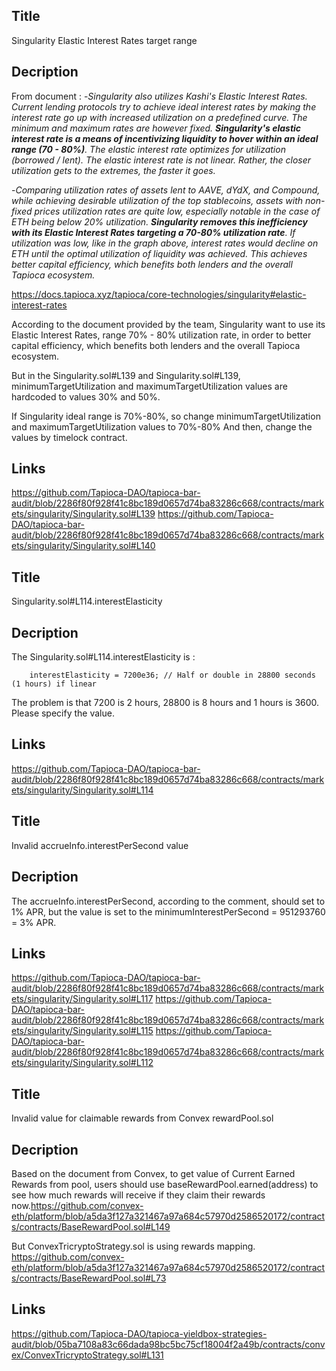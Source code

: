 ## Title
Singularity Elastic Interest Rates target range

## Decription
From document :
-*Singularity also utilizes Kashi's Elastic Interest Rates. Current lending protocols try to achieve ideal interest rates by making the interest rate go up with increased utilization on a predefined curve. The minimum and maximum rates are however fixed. ***Singularity's elastic interest rate is a means of incentivizing liquidity to hover within an ideal range (70 - 80%)***. The elastic interest rate optimizes for utilization (borrowed / lent). The elastic interest rate is not linear. Rather, the closer utilization gets to the extremes, the faster it goes.*

-*Comparing utilization rates of assets lent to AAVE, dYdX, and Compound, while achieving desirable utilization of the top stablecoins, assets with non-fixed prices utilization rates are quite low, especially notable in the case of ETH being below 20% utilization. ***Singularity removes this inefficiency with its Elastic Interest Rates targeting a 70-80% utilization rate***. If utilization was low, like in the graph above, interest rates would decline on ETH until the optimal utilization of liquidity was achieved. This achieves better capital efficiency, which benefits both lenders and the overall Tapioca ecosystem.*

https://docs.tapioca.xyz/tapioca/core-technologies/singularity#elastic-interest-rates

According to the document provided by the team, Singularity want to use its Elastic Interest Rates, range 70% - 80% utilization rate, in order to better capital efficiency, which benefits both lenders and the overall Tapioca ecosystem.

But in the Singularity.sol#L139 and Singularity.sol#L139, minimumTargetUtilization and maximumTargetUtilization values are hardcoded to values 30% and 50%.

If Singularity ideal range is 70%-80%, so change minimumTargetUtilization and maximumTargetUtilization values to 70%-80% And then, change the values by timelock contract.

## Links
https://github.com/Tapioca-DAO/tapioca-bar-audit/blob/2286f80f928f41c8bc189d0657d74ba83286c668/contracts/markets/singularity/Singularity.sol#L139
https://github.com/Tapioca-DAO/tapioca-bar-audit/blob/2286f80f928f41c8bc189d0657d74ba83286c668/contracts/markets/singularity/Singularity.sol#L140

## Title
Singularity.sol#L114.interestElasticity 

## Decription
The Singularity.sol#L114.interestElasticity is :

        interestElasticity = 7200e36; // Half or double in 28800 seconds (1 hours) if linear

The problem is that 7200 is 2 hours, 28800 is 8 hours and 1 hours is 3600. Please specify the value.

## Links
https://github.com/Tapioca-DAO/tapioca-bar-audit/blob/2286f80f928f41c8bc189d0657d74ba83286c668/contracts/markets/singularity/Singularity.sol#L114

## Title
Invalid accrueInfo.interestPerSecond value

## Decription
The accrueInfo.interestPerSecond, according to the comment, should set to 1% APR, but the value is set to the minimumInterestPerSecond = 951293760 = 3% APR.

## Links
https://github.com/Tapioca-DAO/tapioca-bar-audit/blob/2286f80f928f41c8bc189d0657d74ba83286c668/contracts/markets/singularity/Singularity.sol#L117
https://github.com/Tapioca-DAO/tapioca-bar-audit/blob/2286f80f928f41c8bc189d0657d74ba83286c668/contracts/markets/singularity/Singularity.sol#L115
https://github.com/Tapioca-DAO/tapioca-bar-audit/blob/2286f80f928f41c8bc189d0657d74ba83286c668/contracts/markets/singularity/Singularity.sol#L112

## Title
Invalid value for claimable rewards from Convex rewardPool.sol

## Decription
Based on the document from Convex, to get value of Current Earned Rewards from pool, users should use baseRewardPool.earned(address) to see how much rewards will receive if they claim their rewards now.https://github.com/convex-eth/platform/blob/a5da3f127a321467a97a684c57970d2586520172/contracts/contracts/BaseRewardPool.sol#L149

But ConvexTricryptoStrategy.sol is using rewards mapping.
https://github.com/convex-eth/platform/blob/a5da3f127a321467a97a684c57970d2586520172/contracts/contracts/BaseRewardPool.sol#L73

## Links
https://github.com/Tapioca-DAO/tapioca-yieldbox-strategies-audit/blob/05ba7108a83c66dada98bc5bc75cf18004f2a49b/contracts/convex/ConvexTricryptoStrategy.sol#L131